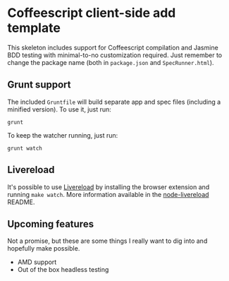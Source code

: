 # Coffeescript client-side add template

This skeleton includes support for Coffeescript compilation and Jasmine BDD testing with minimal-to-no customization required.
Just remember to change the package name (both in `package.json` and `SpecRunner.html`).

## Grunt support

The included `Gruntfile` will build separate app and spec files (including a minified version). To use it, just run:

    grunt

To keep the watcher running, just run:

    grunt watch

## Livereload

It's possible to use [Livereload](http://livereload.com/) by installing the browser extension and running `make watch`. More information
available in the [node-livereload](https://github.com/napcs/node-livereload/) README.

## Upcoming features

Not a promise, but these are some things I really want to dig into and hopefully make possible.

- AMD support
- Out of the box headless testing
